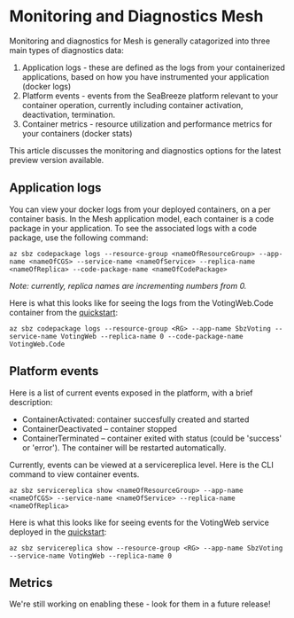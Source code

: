 # Monitoring and Diagnostics Mesh 

Monitoring and diagnostics for Mesh is generally catagorized into three main types of diagnostics data:

1. Application logs - these are defined as the logs from your containerized applications, based on how you have instrumented your application (docker logs)
2. Platform events - events from the SeaBreeze platform relevant to your container operation, currently including container activation, deactivation, termination.
3. Container metrics - resource utilization and performance metrics for your containers (docker stats)

This article discusses the monitoring and diagnostics options for the latest preview version available.

## Application logs

You can view your docker logs from your deployed containers, on a per container basis. In the Mesh application model, each container is a code package in your application. To see the associated logs with a code package, use the following command:

```cli
az sbz codepackage logs --resource-group <nameOfResourceGroup> --app-name <nameOfCGS> --service-name <nameOfService> --replica-name <nameOfReplica> --code-package-name <nameOfCodePackage>
```

*Note: currently, replica names are incrementing numbers from 0.*

Here is what this looks like for seeing the logs from the VotingWeb.Code container from the [quickstart](application-deployment-quickstart.md):

```cli
az sbz codepackage logs --resource-group <RG> --app-name SbzVoting --service-name VotingWeb --replica-name 0 --code-package-name VotingWeb.Code
```

## Platform events

Here is a list of current events exposed in the platform, with a brief description: 

* ContainerActivated: container succesfully created and started
* ContainerDeactivated – container stopped
* ContainerTerminated – container exited with status (could be 'success' or 'error'). The container will be restarted automatically. 

Currently, events can be viewed at a servicereplica level. Here is the CLI command to view container events. 

```cli
az sbz servicereplica show <nameOfResourceGroup> --app-name <nameOfCGS> --service-name <nameOfService> --replica-name <nameOfReplica>
```

Here is what this looks like for seeing events for the VotingWeb service deployed in the [quickstart](application-deployment-quickstart.md):

```cli
az sbz servicereplica show --resource-group <RG> --app-name SbzVoting --service-name VotingWeb --replica-name 0 
```

## Metrics

We're still working on enabling these - look for them in a future release!
